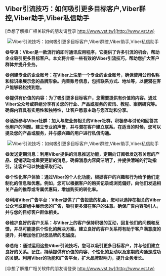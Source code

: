 ## **Viber引流技巧：如何吸引更多目标客户,Viber群控,Viber助手,Viber私信助手**

[😍想了解推广相关软件的朋友请登录 http://www.vst.tw](http://www.vst.tw)

 <center><img src="https://vst.tw/MP4/tuiguang/png/7.png" alt="Viber引流技巧：如何吸引更多目标客户,Viber群控,Viber助手,Viber私信助手"></center>

**😄导语：Viber是一款流行的即时通讯应用程序，它提供了许多引流的机会，帮助企业吸引更多目标客户。本文将介绍一些有效的Viber引流技巧，帮助您扩大客户群体并提升业务。**

**😄创建专业的企业账号：在Viber上注册一个专业的企业账号，确保使用公司名称和标识来展示您的品牌形象。完善账号信息，包括联系方式、地址等，以便潜在客户能够轻松找到您。**

**😄提供有价值的内容：为了吸引更多目标客户，您需要提供有价值的内容。通过Viber公众号或群组分享有关您的行业、产品或服务的资讯、教程、案例研究等。确保内容具有实用性和独特性，让客户愿意主动与您互动和分享。**

**😄活跃参与Viber社群：加入与您业务相关的Viber社群，积极参与讨论和回答其他用户的问题。建立专业的声誉，并与潜在客户建立联系。在适当的时候，您可以提及您的产品或服务，并与感兴趣的用户进行私信沟通。**

 <center><img src="https://vst.tw/MP4/tuiguang/png/2.png" alt="Viber引流技巧：如何吸引更多目标客户,Viber群控,Viber助手,Viber私信助手"></center>

**😄发送定期消息：利用Viber提供的消息推送功能，定期向订阅者发送有关您的产品、促销活动或重要更新的消息。确保消息内容简洁明了，并提供清晰的行动指引，让客户可以快速采取行动。**

**😄个性化客户体验：通过Viber的个人化功能，根据客户的兴趣和行为给予他们定制化的信息和优惠。例如，您可以根据客户的购买记录或浏览偏好，向他们发送相关产品的推荐或专属优惠码，增加购买的转化率。**

**😄利用Viber广告平台：Viber提供了广告投放的机会，您可以选择在相关的Viber公众号或群组中展示您的广告，吸引更多潜在客户的注意。确保广告内容吸引人，并与您的目标客户群体相关。**

**😄维护良好的客户关系：与Viber上的客户保持积极的互动，回复他们的问题和反馈，并尽可能提供个性化的解决方案。建立良好的客户关系将有助于客户满意度的提升，并增加他们对您品牌的忠诚度。**

**😄总结：通过运用这些Viber引流技巧，您可以吸引更多目标客户，并与他们建立良好的关系。记住，持续提供有价值的内容、个性化的互动以及定期的沟通是成功的关键。利用Viber的功能和广告平台，扩大品牌影响力，提升业务增长。**

[😍想了解推广相关软件的朋友请登录 http://www.vst.tw](http://www.vst.tw)




